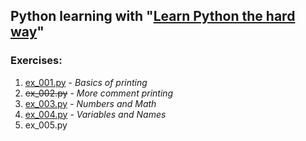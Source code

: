 ## Python learning with "[Learn Python the hard way](https://drive.google.com/open?id=0B3M8S4hNELduMG9pLU9UcmdwVGM)"

### Exercises:
1. [ex_001.py](ex_001.py) - _Basics of printing_
2. ~~ex_002.py~~ - _More comment printing_
3. [ex_003.py](ex_003.py) - _Numbers and Math_
4. [ex_004.py](ex_004.py) - _Variables and Names_
5. ex_005.py

